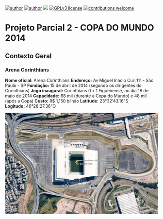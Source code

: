 [![author](https://img.shields.io/badge/author-%20elainefabiola%20-orange)](https://www.linkedin.com/in/elaine-soares-3d-data/)
[![author](https://img.shields.io/badge/course-Processamento%20de%20Imagens%20e%20Sensoriamento%20Remoto%20--%20CCS008%20--UFCAR--SO-blue)](http://www.ppgccs.net/?page_id=184)
[![](https://img.shields.io/badge/software-QGIS%202.18-green)](https://qgis.org/pt_BR/site/) 
[![GPLv3 license](https://img.shields.io/badge/License-GPLv3-blue.svg)](http://perso.crans.org/besson/LICENSE.html) [![contributions welcome](https://img.shields.io/badge/contributions-welcome-brightgreen.svg?style=flat)](https://github.com/elainefabiola/Sensoriamento-Remoto)



# Projeto Parcial 2 -  COPA DO MUNDO 2014
## Contexto Geral
### Arena Corinthians

**Nome oficial:** Arena Corinthians
**Endereço:** Av Miguel Inácio Curi,111 - São Paulo - SP
**Fundação:** 15 de abril de 2014 (segundo os dirigentes do Corinthians)
**Jogo inaugural:** Corinthians 0 x 1 Figueirense, no dia 18 de maio de 2014
**Capacidade:** 68 mil (durante a Copa do Mundo) e 48 mil (após a Copa)
**Custo:** R$ 1,150 bilhão
**Latitude:** 23°32'43.16"S
**Logitude:** 46°28'27.36"O


<p align="center">
  <img src="Arena_CorinthiansGE.png" >
</p>




